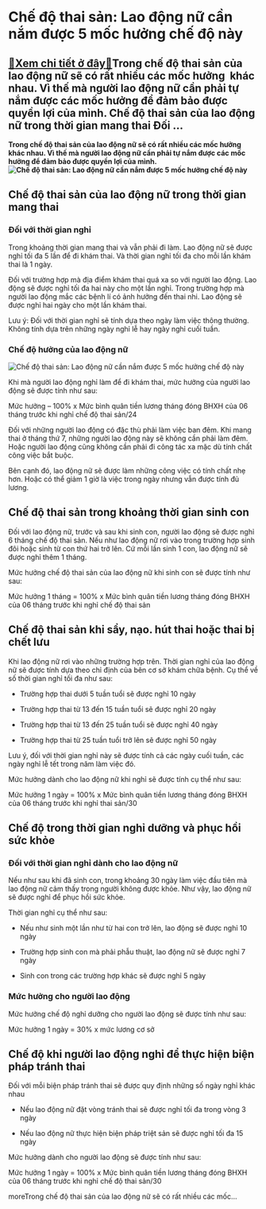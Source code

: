 Chế độ thai sản: Lao động nữ cần nắm được 5 mốc hưởng chế độ này
================================================================

[:gift:Xem chi tiết ở đây:gift:](https://hddtvn.com/che-do-thai-san-lao-dong-nu-can-nam-duoc-5-moc-huong-che-do-nay/)Trong chế độ thai sản của lao động nữ sẽ có rất nhiều các mốc hưởng  khác nhau. Vì thế mà người lao động nữ cần phải tự nắm được các mốc hưởng để đảm bảo được quyền lợi của mình. Chế độ thai sản của lao động nữ trong thời gian mang thai Đối …
--------------------------------------------------------------------------------------------------------------------------------------------------------------------------------------------------------------------------------------------------

**Trong chế độ thai sản của lao động nữ sẽ có rất nhiều các mốc hưởng  khác nhau. Vì thế mà người lao động nữ cần phải tự nắm được các mốc hưởng để đảm bảo được quyền lợi của mình.![Chế độ thai sản: Lao động nữ cần nắm được 5 mốc hưởng chế độ này](https://hddtvn.com/wp-content/uploads/2021/01/81732641.jpg)**


Chế độ thai sản của lao động nữ trong thời gian mang thai
---------------------------------------------------------


### Đối với thời gian nghỉ


Trong khoảng thời gian mang thai và vẫn phải đi làm. Lao động nữ sẽ được nghỉ tối đa 5 lần để đi khám thai. Và thời gian nghỉ tối đa cho mỗi lần khám thai là 1 ngày.


Đối với trường hợp mà địa điểm khám thai quá xa so với người lao động. Lao động sẽ được nghỉ tối đa hai này cho một lần nghỉ. Trong trường hợp mà người lao động mắc các bệnh lí có ảnh hưởng đến thai nhi. Lao động sẽ được nghỉ hai ngày cho một lần khám thai.


Lưu ý: Đối với thời gian nghỉ sẽ tính dựa theo ngày làm việc thông thường. Không tính dựa trên những ngày nghỉ lễ hay ngày nghỉ cuối tuần.


### Chế độ hưởng của lao động nữ


![Chế độ thai sản: Lao động nữ cần nắm được 5 mốc hưởng chế độ này](https://hddtvn.com/wp-content/uploads/2021/01/841e55e4ea2f65862291c16097bd2046-1800w-1200h.jpg)


Khi mà người lao động nghỉ làm để đi khám thai, mức hưởng của người lao động sẽ được tính như sau:


Mức hưởng – 100% x Mức bình quân tiền lương tháng đóng BHXH của 06 tháng trước khi nghỉ chế độ thai sản/24


Đối với những người lao động có đặc thù phải làm việc ban đêm. Khi mang thai ở tháng thứ 7, những người lao động này sẽ không cần phải làm đêm. Hoặc người lao động cũng không cần phải đi công tác xa mặc dù tính chất công việc bắt buộc.


Bên cạnh đó, lao động nữ sẽ được làm những công việc có tính chất nhẹ hơn. Hoặc có thể giảm 1 giờ là việc trong ngày nhưng vẫn được tính đủ lương.


Chế độ thai sản trong khoảng thời gian sinh con
-----------------------------------------------


Đối với lao động nữ, trước và sau khi sinh con, người lao động sẽ được nghỉ 6 tháng chế độ thai sản. Nếu như lao động nữ rơi vào trong trường hợp sinh đôi hoặc sinh từ con thứ hai trở lên. Cứ mỗi lần sinh 1 con, lao động nữ sẽ được nghỉ thêm 1 tháng.


Mức hưởng chế độ thai sản của lao động nữ khi sinh con sẽ được tính như sau:


Mức hưởng 1 tháng = 100% x Mức bình quân tiền lương tháng đóng BHXH của 06 tháng trước khi nghỉ chế độ thai sản


Chế độ thai sản khi sẩy, nạo. hút thai hoặc thai bị chết lưu
------------------------------------------------------------


Khi lao động nữ rơi vào những trường hợp trên. Thời gian nghỉ của lao động nữ sẽ được tính dựa theo chỉ định của bên cơ sở khám chữa bệnh. Cụ thể về số thời gian nghỉ tối đa như sau:




* Trường hợp thai dưới 5 tuần tuổi sẽ được nghỉ 10 ngày

* Trường hợp thai từ 13 đến 15 tuần tuổi sẽ được nghỉ 20 ngày

* Trường hợp thai từ 13 đến 25 tuần tuổi sẽ được nghỉ 40 ngày

* Trường hợp thai từ 25 tuần tuổi trở lên sẽ được nghỉ 50 ngày



Lưu ý, đối với thời gian nghỉ này sẽ được tính cả các ngày cuối tuần, các ngày nghỉ lễ tết trong năm làm việc đó.


Mức hưởng dành cho lao động nữ khi nghỉ sẽ được tính cụ thể như sau:


Mức hưởng 1 ngày = 100% x Mức bình quân tiền lương tháng đóng BHXH của 06 tháng trước khi nghỉ thai sản/30


Chế độ trong thời gian nghỉ dưỡng và phục hồi sức khỏe
------------------------------------------------------


### Đối với thời gian nghỉ dành cho lao động nữ


Nếu như sau khi đã sinh con, trong khoảng 30 ngày làm việc đầu tiên mà lao động nữ cảm thấy trong người không được khỏe. Như vậy, lao động nữ sẽ được nghỉ để phục hồi sức khỏe.


Thời gian nghỉ cụ thể như sau:




* Nếu như sinh một lần như từ hai con trở lên, lao động sẽ được nghỉ 10 ngày

* Trường hợp sinh con mà phải phẫu thuật, lao động nữ sẽ được nghỉ 7 ngày

* Sinh con trong các trường hợp khác sẽ được nghỉ 5 ngày



### Mức hưởng cho người lao động


Mức hưởng chế độ nghỉ dưỡng cho người lao động sẽ được tính như sau:


Mức hưởng 1 ngày = 30% x mức lương cơ sở


Chế độ khi người lao động nghỉ để thực hiện biện pháp tránh thai
----------------------------------------------------------------


Đối với mỗi biện pháp tránh thai sẽ được quy định những số ngày nghỉ khác nhau




* Nếu lao động nữ đặt vòng tránh thai sẽ được nghỉ tối đa trong vòng 3 ngày

* Nếu lao động nữ thực hiện biện pháp triệt sản sẽ được nghỉ tối đa 15 ngày



Mức hưởng dành cho người lao động sẽ được tính như sau:


Mức hưởng 1 ngày = 100% x Mức bình quân tiền lương tháng đóng BHXH của 06 tháng trước khi nghỉ chế độ thai sản/30


moreTrong chế độ thai sản của lao động nữ sẽ có rất nhiều các mốc…

